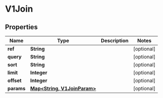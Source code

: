 

# V1Join


## Properties

| Name | Type | Description | Notes |
|------------ | ------------- | ------------- | -------------|
|**ref** | **String** |  |  [optional] |
|**query** | **String** |  |  [optional] |
|**sort** | **String** |  |  [optional] |
|**limit** | **Integer** |  |  [optional] |
|**offset** | **Integer** |  |  [optional] |
|**params** | [**Map&lt;String, V1JoinParam&gt;**](V1JoinParam.md) |  |  [optional] |



